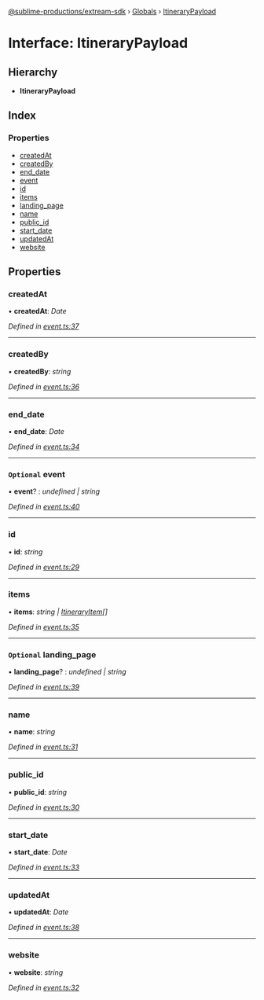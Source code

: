 [@sublime-productions/extream-sdk](../README.md) › [Globals](../globals.md) › [ItineraryPayload](itinerarypayload.md)

# Interface: ItineraryPayload

## Hierarchy

* **ItineraryPayload**

## Index

### Properties

* [createdAt](itinerarypayload.md#createdat)
* [createdBy](itinerarypayload.md#createdby)
* [end_date](itinerarypayload.md#end_date)
* [event](itinerarypayload.md#optional-event)
* [id](itinerarypayload.md#id)
* [items](itinerarypayload.md#items)
* [landing_page](itinerarypayload.md#optional-landing_page)
* [name](itinerarypayload.md#name)
* [public_id](itinerarypayload.md#public_id)
* [start_date](itinerarypayload.md#start_date)
* [updatedAt](itinerarypayload.md#updatedat)
* [website](itinerarypayload.md#website)

## Properties

###  createdAt

• **createdAt**: *Date*

*Defined in [event.ts:37](https://github.com/Extream-SaaS/ex-sdk/blob/194f895/src/event.ts#L37)*

___

###  createdBy

• **createdBy**: *string*

*Defined in [event.ts:36](https://github.com/Extream-SaaS/ex-sdk/blob/194f895/src/event.ts#L36)*

___

###  end_date

• **end_date**: *Date*

*Defined in [event.ts:34](https://github.com/Extream-SaaS/ex-sdk/blob/194f895/src/event.ts#L34)*

___

### `Optional` event

• **event**? : *undefined | string*

*Defined in [event.ts:40](https://github.com/Extream-SaaS/ex-sdk/blob/194f895/src/event.ts#L40)*

___

###  id

• **id**: *string*

*Defined in [event.ts:29](https://github.com/Extream-SaaS/ex-sdk/blob/194f895/src/event.ts#L29)*

___

###  items

• **items**: *string | [ItineraryItem](../classes/itineraryitem.md)[]*

*Defined in [event.ts:35](https://github.com/Extream-SaaS/ex-sdk/blob/194f895/src/event.ts#L35)*

___

### `Optional` landing_page

• **landing_page**? : *undefined | string*

*Defined in [event.ts:39](https://github.com/Extream-SaaS/ex-sdk/blob/194f895/src/event.ts#L39)*

___

###  name

• **name**: *string*

*Defined in [event.ts:31](https://github.com/Extream-SaaS/ex-sdk/blob/194f895/src/event.ts#L31)*

___

###  public_id

• **public_id**: *string*

*Defined in [event.ts:30](https://github.com/Extream-SaaS/ex-sdk/blob/194f895/src/event.ts#L30)*

___

###  start_date

• **start_date**: *Date*

*Defined in [event.ts:33](https://github.com/Extream-SaaS/ex-sdk/blob/194f895/src/event.ts#L33)*

___

###  updatedAt

• **updatedAt**: *Date*

*Defined in [event.ts:38](https://github.com/Extream-SaaS/ex-sdk/blob/194f895/src/event.ts#L38)*

___

###  website

• **website**: *string*

*Defined in [event.ts:32](https://github.com/Extream-SaaS/ex-sdk/blob/194f895/src/event.ts#L32)*

